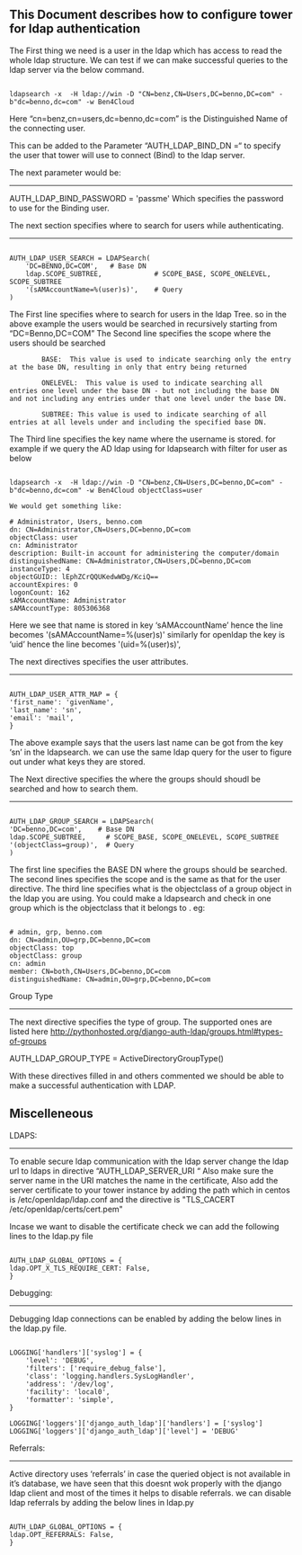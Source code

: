 

This Document describes how to configure tower for ldap authentication 
-----------------------------------------------------------------------


The First thing we need is a user in the ldap which has access to read the whole ldap structure.
We can test if we can make successful queries to the ldap server via the below command. 

```

ldapsearch -x  -H ldap://win -D "CN=benz,CN=Users,DC=benno,DC=com" -b"dc=benno,dc=com" -w Ben4Cloud

```


Here “cn=benz,cn=users,dc=benno,dc=com” is the Distinguished Name of the connecting user. 

This can be added to the Parameter “AUTH_LDAP_BIND_DN =“ to specify the user that tower will use to connect (Bind) to the ldap server.

The next parameter would be:

-------------------------------

AUTH_LDAP_BIND_PASSWORD = 'passme'
Which specifies the password to use for the Binding user.

The next section specifies where to search for users while authenticating.

------------------------------------------------------------------------

```

AUTH_LDAP_USER_SEARCH = LDAPSearch(
    'DC=BENNO,DC=COM',   # Base DN
    ldap.SCOPE_SUBTREE,             # SCOPE_BASE, SCOPE_ONELEVEL, SCOPE_SUBTREE
    '(sAMAccountName=%(user)s)',    # Query
)

```


The First line specifies where to search for users in the ldap Tree. so in the above example the users would be searched in recursively starting from “DC=Benno,DC=COM”
The Second line specifies the scope where the users should be searched 

```
		BASE:  This value is used to indicate searching only the entry at the base DN, resulting in only that entry being returned 
		
		ONELEVEL:  This value is used to indicate searching all entries one level under the base DN - but not including the base DN and not including any entries under that one level under the base DN. 
		
		SUBTREE: This value is used to indicate searching of all entries at all levels under and including the specified base DN.

```

The Third line specifies the key name where the username is stored. for example if we query the AD ldap using for ldapsearch with filter for user as below 

```

ldapsearch -x  -H ldap://win -D "CN=benz,CN=Users,DC=benno,DC=com" -b"dc=benno,dc=com" -w Ben4Cloud objectClass=user

We would get something like:

# Administrator, Users, benno.com
dn: CN=Administrator,CN=Users,DC=benno,DC=com
objectClass: user
cn: Administrator
description: Built-in account for administering the computer/domain
distinguishedName: CN=Administrator,CN=Users,DC=benno,DC=com
instanceType: 4
objectGUID:: lEphZCrQQUKedwWDg/KciQ==
accountExpires: 0
logonCount: 162
sAMAccountName: Administrator
sAMAccountType: 805306368

```

Here we see that name is stored in key ‘sAMAccountName’ hence the line becomes 
'(sAMAccountName=%(user)s)'
similarly for openldap the key is ‘uid’ hence the line becomes 
'(uid=%(user)s)',


The next directives specifies the user attributes.

--------------------------------------------------

```

AUTH_LDAP_USER_ATTR_MAP = {
'first_name': 'givenName',
'last_name': 'sn',
'email': 'mail',
}

```

The above example says that the users last name can be got from the key ‘sn’ in the ldapsearch. we can use the same ldap query for the user to figure out under what keys they are stored.

The Next directive specifies the where the groups should shoudl be searched and how to search them.

---------------------------------------

```

AUTH_LDAP_GROUP_SEARCH = LDAPSearch(
'DC=benno,DC=com',    # Base DN
ldap.SCOPE_SUBTREE,     # SCOPE_BASE, SCOPE_ONELEVEL, SCOPE_SUBTREE
'(objectClass=group)',  # Query
)

```

The first line specifies the BASE DN where the groups should be searched. 
The second lines specifies the scope and is the same as that for the user directive.
The third line specifies what is the objectclass of a group object in the ldap you are using. 
You could make a ldapsearch and check in one group which is the objectclass that it belongs to .
eg:

```

# admin, grp, benno.com
dn: CN=admin,OU=grp,DC=benno,DC=com
objectClass: top
objectClass: group
cn: admin
member: CN=both,CN=Users,DC=benno,DC=com
distinguishedName: CN=admin,OU=grp,DC=benno,DC=com

```

Group Type

--------------

The next directive specifies the type of group.
The supported ones are listed here http://pythonhosted.org/django-auth-ldap/groups.html#types-of-groups

AUTH_LDAP_GROUP_TYPE = ActiveDirectoryGroupType()

With these directives filled in and others commented we should be able to make a successful authentication with LDAP.


Miscelleneous
------------------------

LDAPS:

-------

To enable secure ldap communication with the ldap server change the ldap url to ldaps in directive “AUTH_LDAP_SERVER_URI “
Also make sure the server name in the URI matches the name in the certificate, Also add the server certificate to your tower instance by adding the path which in centos is /etc/openldap/ldap.conf and the directive is  "TLS_CACERT /etc/openldap/certs/cert.pem"

Incase we want to disable the certificate check we can add the following lines to the ldap.py file

```

AUTH_LDAP_GLOBAL_OPTIONS = {
ldap.OPT_X_TLS_REQUIRE_CERT: False,
}

```

Debugging:

----------

Debugging ldap connections can be enabled by adding the below lines in the ldap.py file.

```

LOGGING['handlers']['syslog'] = {
    'level': 'DEBUG',
    'filters': ['require_debug_false'],
    'class': 'logging.handlers.SysLogHandler',
    'address': '/dev/log',
    'facility': 'local0',
    'formatter': 'simple',
}

LOGGING['loggers']['django_auth_ldap']['handlers'] = ['syslog']
LOGGING['loggers']['django_auth_ldap']['level'] = 'DEBUG'

```

Referrals:

-------------

Active directory uses ‘referrals’ in case the queried object is not available in it’s database, we have seen that this doesnt wok properly with the django ldap client and most of the times it helps to disable referrals. we can disable ldap referrals by adding the below lines in ldap.py

```

AUTH_LDAP_GLOBAL_OPTIONS = {
ldap.OPT_REFERRALS: False,
}

```



